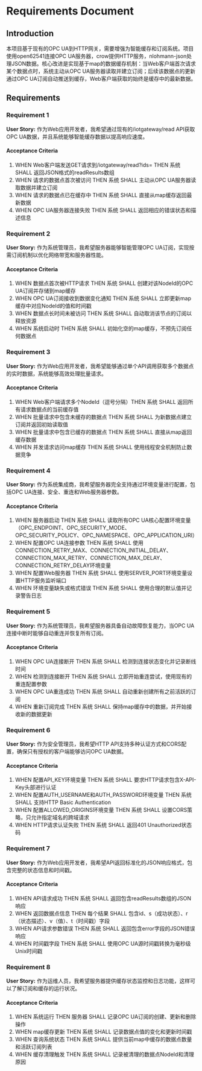# Requirements Document

## Introduction

本项目基于现有的OPC UA到HTTP网关，需要增强为智能缓存和订阅系统。项目使用open62541连接OPC UA服务器，crow提供HTTP服务，nlohmann-json处理JSON数据。核心改进是实现基于map的数据缓存机制：当Web客户端首次请求某个数据点时，系统主动从OPC UA服务器读取并建立订阅；后续该数据点的更新通过OPC UA订阅自动推送到缓存，Web客户端获取的始终是缓存中的最新数据。

## Requirements

### Requirement 1

**User Story:** 作为Web应用开发者，我希望通过现有的/iotgateway/read API获取OPC UA数据，并且系统能够智能缓存数据以提高响应速度。

#### Acceptance Criteria

1. WHEN Web客户端发送GET请求到/iotgateway/read?ids=<node-ids> THEN 系统 SHALL 返回JSON格式的readResults数组
2. WHEN 请求的数据点首次被访问 THEN 系统 SHALL 主动从OPC UA服务器读取数据并建立订阅
3. WHEN 请求的数据点已在缓存中 THEN 系统 SHALL 直接从map缓存返回最新数据
4. WHEN OPC UA服务器连接失败 THEN 系统 SHALL 返回相应的错误状态和描述信息

### Requirement 2

**User Story:** 作为系统管理员，我希望服务器能够智能管理OPC UA订阅，实现按需订阅机制以优化网络带宽和服务器性能。

#### Acceptance Criteria

1. WHEN 数据点首次被HTTP请求 THEN 系统 SHALL 创建对该NodeId的OPC UA订阅并存储到map缓存
2. WHEN OPC UA订阅接收到数据变化通知 THEN 系统 SHALL 立即更新map缓存中对应NodeId的值和时间戳
3. WHEN 数据点长时间未被访问 THEN 系统 SHALL 自动取消该节点的订阅以释放资源
4. WHEN 系统启动时 THEN 系统 SHALL 初始化空的map缓存，不预先订阅任何数据点

### Requirement 3

**User Story:** 作为Web应用开发者，我希望能够通过单个API调用获取多个数据点的实时数据，系统能够高效处理批量请求。

#### Acceptance Criteria

1. WHEN Web客户端请求多个NodeId（逗号分隔）THEN 系统 SHALL 返回所有请求数据点的当前缓存值
2. WHEN 批量请求中包含未缓存的数据点 THEN 系统 SHALL 为新数据点建立订阅并返回初始读取值
3. WHEN 批量请求中包含已缓存的数据点 THEN 系统 SHALL 直接从map返回缓存数据
4. WHEN 并发请求访问map缓存 THEN 系统 SHALL 使用线程安全机制防止数据竞争

### Requirement 4

**User Story:** 作为系统集成商，我希望服务器完全支持通过环境变量进行配置，包括OPC UA连接、安全、重连和Web服务器参数。

#### Acceptance Criteria

1. WHEN 服务器启动 THEN 系统 SHALL 读取所有OPC UA核心配置环境变量（OPC_ENDPOINT、OPC_SECURITY_MODE、OPC_SECURITY_POLICY、OPC_NAMESPACE、OPC_APPLICATION_URI）
2. WHEN 配置OPC UA连接参数 THEN 系统 SHALL 使用CONNECTION_RETRY_MAX、CONNECTION_INITIAL_DELAY、CONNECTION_MAX_RETRY、CONNECTION_MAX_DELAY、CONNECTION_RETRY_DELAY环境变量
3. WHEN 配置Web服务器 THEN 系统 SHALL 使用SERVER_PORT环境变量设置HTTP服务监听端口
4. WHEN 环境变量缺失或格式错误 THEN 系统 SHALL 使用合理的默认值并记录警告日志

### Requirement 5

**User Story:** 作为系统管理员，我希望服务器具备自动故障恢复能力，当OPC UA连接中断时能够自动重连并恢复所有订阅。

#### Acceptance Criteria

1. WHEN OPC UA连接断开 THEN 系统 SHALL 检测到连接状态变化并记录断线时间
2. WHEN 检测到连接断开 THEN 系统 SHALL 立即开始重连尝试，使用现有的重连配置参数
3. WHEN OPC UA重连成功 THEN 系统 SHALL 自动重新创建所有之前活跃的订阅
4. WHEN 重新订阅完成 THEN 系统 SHALL 保持map缓存中的数据，并开始接收新的数据更新

### Requirement 6

**User Story:** 作为安全管理员，我希望HTTP API支持多种认证方式和CORS配置，确保只有授权的客户端能够访问OPC UA数据。

#### Acceptance Criteria

1. WHEN 配置API_KEY环境变量 THEN 系统 SHALL 要求HTTP请求包含X-API-Key头部进行认证
2. WHEN 配置AUTH_USERNAME和AUTH_PASSWORD环境变量 THEN 系统 SHALL 支持HTTP Basic Authentication
3. WHEN 配置ALLOWED_ORIGINS环境变量 THEN 系统 SHALL 设置CORS策略，只允许指定域名的跨域请求
4. WHEN HTTP请求认证失败 THEN 系统 SHALL 返回401 Unauthorized状态码

### Requirement 7

**User Story:** 作为Web应用开发者，我希望API返回标准化的JSON响应格式，包含完整的状态信息和时间戳。

#### Acceptance Criteria

1. WHEN API请求成功 THEN 系统 SHALL 返回包含readResults数组的JSON响应
2. WHEN 返回数据点信息 THEN 每个结果 SHALL 包含id、s（成功状态）、r（状态描述）、v（值）、t（时间戳）字段
3. WHEN API请求参数错误 THEN 系统 SHALL 返回包含error字段的JSON错误响应
4. WHEN 时间戳字段 THEN 系统 SHALL 使用OPC UA源时间戳转换为毫秒级Unix时间戳

### Requirement 8

**User Story:** 作为运维人员，我希望服务器提供缓存状态监控和日志功能，这样可以了解订阅和缓存的运行状况。

#### Acceptance Criteria

1. WHEN 系统运行 THEN 服务器 SHALL 记录OPC UA订阅的创建、更新和删除操作
2. WHEN map缓存更新 THEN 系统 SHALL 记录数据点值的变化和更新时间戳
3. WHEN 查询系统状态 THEN 系统 SHALL 提供当前map中缓存的数据点数量和活跃订阅列表
4. WHEN 缓存清理触发 THEN 系统 SHALL 记录被清理的数据点NodeId和清理原因